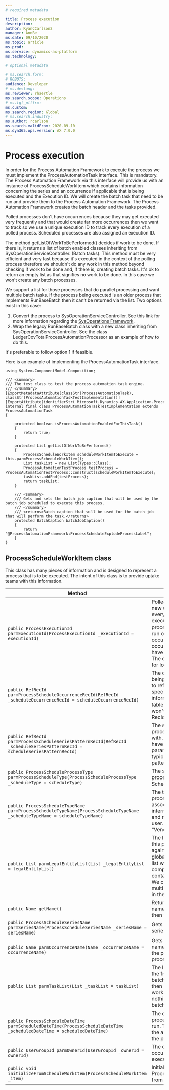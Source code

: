 ```yaml
---
# required metadata

title: Process execution
description: 
author: RyanCCarlson2
manager: AnnBe
ms.date: 09/10/2020
ms.topic: article
ms.prod: 
ms.service: dynamics-ax-platform
ms.technology: 

# optional metadata

# ms.search.form: 
# ROBOTS: 
audience: Developer
# ms.devlang: 
ms.reviewer: rhaertle
ms.search.scope: Operations
# ms.tgt_pltfrm: 
ms.custom:
ms.search.region: Global
# ms.search.industry: 
ms.author: rcarlson
ms.search.validFrom: 2020-09-10
ms.dyn365.ops.version: AX 7.0.0
---
```


# Process execution

In order for the Process Automation Framework to execute the process we must implement the ProcessAutomationTask interface. This is mandatory. The Process Automation Framework via this interface will provide us with an instance of ProcessScheduleWorkItem which contains information concerning the series and an occurrence if applicable that is being
executed and the Execution ID. We will create the batch task that need to be run and provide them to the Process Automation Framework. The Process Automation Framework creates the batch header and the tasks provided.

Polled processes don't have occurrences because they may get executed very frequently and that would create far more occurrences then we want to track so we use a unique execution ID to track every execution of a polled process. Scheduled processes are also assigned an execution ID.

The method getListOfWorkToBePerformed() decides if  work to be done. If there is, it returns a list of batch enabled classes inheriting from SysOperationServiceController. (Batch tasks). This method must be very efficient and very fast because it's executed in the context of the polling process therefore we shouldn't do any work in this method beyond checking if  work to be done and, if there is, creating batch tasks. It's ok to return an empty list as that signifies  no work to be done. In this case we won't create any batch processes.

We support a list for those processes that do parallel processing and want multiple batch tasks. If the process being executed is an older process that implements RunBaseBatch then it can’t be returned via the list. Two options exist in this case:

1. Convert the process to SysOperationServiceController. See this link for more information regarding the [SysOperations Framework](https://docs.microsoft.com/en-us/dynamicsax-2012/developer/sysoperation-framework-overview).
2. Wrap the legacy RunBaseBatch class with a new class inheriting from SysOperationServiceController. See the class LedgerCovTotalProcessAutomationProcessor as an example of how to do this.

It's preferable to follow option 1 if feasible.

Here is an example of implementing the ProcessAutomationTask interface.

```xpp
using System.ComponentModel.Composition;

/// <summary>
/// The test class to test the process automation task engine.
/// </summary>
[ExportMetadataAttribute(classStr(ProcessAutomationTask), classStr(ProcessAutomationTaskTestImplementation))]
[ExportAttribute(identifierStr('Microsoft.Dynamics.AX.Application.ProcessAutomationTask'))]
internal final class ProcessAutomationTaskTestImplementation extends ProcessAutomationTask
{

    protected boolean isProcessAutomationEnabledForThisTask()
    {
        return true;
    }

    protected List getListOfWorkToBePerformed()
    {
        ProcessScheduleWorkItem scheduleWorkItemToExecute = this.parmProcessScheduleWorkItem();
        List taskList = new List(Types::Class);
        ProcessAutomationTestProcess testProcess = ProcessAutomationTestProcess::construct(scheduleWorkItemToExecute);
        taskList.addEnd(testProcess);
        return taskList;
    }

    /// <summary>
    /// Gets and sets the batch job caption that will be used by the batch job scheduled to execute this process.
    /// </summary>
    /// <returns>Batch caption that will be used for the batch job that will perform the task.</returns>
    protected BatchCaption batchJobCaption()
    {
        return "@ProcessAutomationFramework:ProcessScheduleExplodeProcessLabel";
    }
}
```

## ProcessScheduleWorkItem class

This class has many pieces of information and is designed to represent a process that is to be executed. The intent of this class is to provide uptake teams with this information.

Method | Description
---|---
`public ProcessExecutionId parmExecutionId(ProcessExecutionId _executionId = executionId)` | Polled process will get a new unique Execution ID every time they are executed. Scheduled processes are only ever run once for each occurrence so each occurrence will only ever have one execution ID. The execution ID is used for logging errors.
`public RefRecId parmProcessScheduleOccurrenceRecId(RefRecId _scheduleOccurrenceRecId = scheduleOccurrenceRecId)` | The occurrence that is being executed. Use this to reference occurrence specific parameter information in parameter tables. Polled processes won't have an occurrence RecId.
`public RefRecId parmProcessScheduleSeriesPatternRecId(RefRecId _scheduleSeriesPatternRecId = scheduleSeriesPatternRecId)` | The series pattern this process is associated with. Series currently can have only 1 pattern. All parameter records typically have a FK to this pattern.
`public ProcessScheduleProcessType parmProcessScheduleType(ProcessScheduleProcessType _scheduleType = scheduleType)` | The schedule type of this process – Polled or Scheduled.
`public ProcessScheduleTypeName parmProcessScheduleTypeName(ProcessScheduleTypeName _scheduleTypeName = scheduleTypeName)` | The type name this process and series is associated with. This is an internal developer name and not displayable to the user. (for example,  “VendPaymentProposal”)
`public List parmLegalEntityList(List _legalEntityList = legalEntityList)` | The list of legal entities this process will be run against. If the process is a global process then this list will be null. If single company then this list will contain a single company. We currently don’t support multi-company but plan to in the future.
`public Name getName()` | Returns the occurrence name or if a polled type then the series name.
`public ProcessScheduleSeriesName parmSeriesName(ProcessScheduleSeriesName _seriesName = seriesName)` | Gets the name of the series.
`public Name parmOccurrenceName(Name _occurrenceName = occurrenceName)` | Gets the occurrence name. This will be empty if the process is a polled process.
`public List parmTaskList(List _taskList = taskList)` | The list of batch tasks for the framework to add to batch. If this list is null then it will be assumed  no work to be done and nothing will be created in batch.
`public ProcessScheduleDateTime parmScheduledDateTime(ProcessScheduleDateTime _scheduledDateTime = scheduledDateTime)` | The date and time the process was scheduled to run. This may differ from the actual date and time the process was run.
`public UserGroupId parmOwnerId(UserGroupId _ownerId = ownerId)` | The owner of the occurrence being executed.
`public void initializeFromScheduleWorkItem(ProcessScheduleWorkItem _item)` | Initializes an instance of ProcessScheduleWorkItem from another instance.
